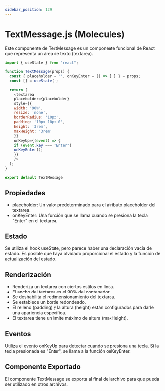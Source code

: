 ```yaml
---
sidebar_position: 129
---
```


# TextMessage.js (Molecules)

Este componente de TextMessage es un componente funcional de React que representa un área de texto (textarea). 

```js
import { useState } from "react";

function TextMessage(props) {
  const { placeholder = '', onKeyEnter = () => { } } = props;
  const [] = useState();

  return (
    <textarea
    placeholder={placeholder}
    style={{
    width: '90%',
    resize: 'none',
    borderRadius: '10px',
    padding: '10px 10px 0',
    height: '3rem',
    maxHeight: '3rem'
    }}
    onKeyUp={(event) => {
    if (event.key === "Enter")
    onKeyEnter();
    }}
    />
  );
}

export default TextMessage
```

## Propiedades

- placeholder: Un valor predeterminado para el atributo placeholder del textarea.
- onKeyEnter: Una función que se llama cuando se presiona la tecla "Enter" en el textarea.

## Estado

Se utiliza el hook useState, pero parece haber una declaración vacía de estado. Es posible que haya olvidado proporcionar el estado y la función de actualización del estado.

## Renderización

- Renderiza un textarea con ciertos estilos en línea.
- El ancho del textarea es el 90% del contenedor.
- Se deshabilita el redimensionamiento del textarea.
- Se establece un borde redondeado.
- El relleno (padding) y la altura (height) están configurados para darle una apariencia específica.
- El textarea tiene un límite máximo de altura (maxHeight).

## Eventos

Utiliza el evento onKeyUp para detectar cuando se presiona una tecla. Si la tecla presionada es "Enter", se llama a la función onKeyEnter.

## Componente Exportado

El componente TextMessage se exporta al final del archivo para que pueda ser utilizado en otros archivos.